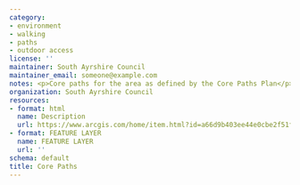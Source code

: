 ```yaml
---
category:
- environment
- walking
- paths
- outdoor access
license: ''
maintainer: South Ayrshire Council
maintainer_email: someone@example.com
notes: <p>Core paths for the area as defined by the Core Paths Plan</p>
organization: South Ayrshire Council
resources:
- format: html
  name: Description
  url: https://www.arcgis.com/home/item.html?id=a66d9b403ee44e0cbe2f51f019c380d3
- format: FEATURE LAYER
  name: FEATURE LAYER
  url: ''
schema: default
title: Core Paths
---
```

